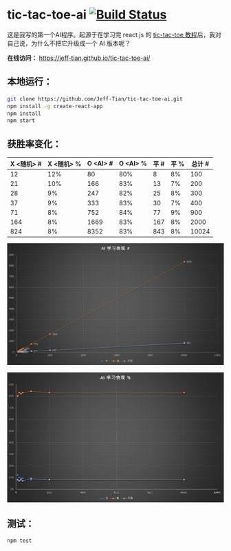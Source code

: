 tic-tac-toe-ai   [![Build Status](https://travis-ci.org/Jeff-Tian/tic-tac-toe-ai.svg?branch=master)](https://travis-ci.org/Jeff-Tian/tic-tac-toe-ai)
=================

这是我写的第一个AI程序。起源于在学习完 react js 的 [tic-tac-toe 教程](https://reactjs.org/tutorial/tutorial.html)后，我对自己说，为什么不把它升级成一个 AI 版本呢？

**在线访问：** https://jeff-tian.github.io/tic-tac-toe-ai/

本地运行：
---
```bash
git clone https://github.com/Jeff-Tian/tic-tac-toe-ai.git
npm install -g create-react-app
npm install
npm start
```

获胜率变化：
----------
|  X \<随机> # |  X \<随机> % |  O \<AI> # |  O \<AI> %  |  平 #  | 平 %  |  总计 #  |
|--------------|--------------|------------|-------------|--------|-------|----------|
|      12      |      12%     |     80     |     80%     |    8   |   8%  |    100   |
|      21      |      10%     |    166     |     83%     |   13   |   7%  |    200   |
|      28      |       9%     |    247     |     82%     |   25   |   8%  |    300   |
|      37      |       9%     |    333     |     83%     |   30   |   7%  |    400   |
|      71      |       8%     |    752     |     84%     |   77   |   9%  |    900   |
|     164      |       8%     |   1669     |     83%     |  167   |   8%  |   2000   |
|     824      |       8%     |   8352     |     83%     |  843   |   8%  |  10024   |


![AI 学习表现 #](public/images/ai%23.png)

![AI 学习表现 %](public/images/ai%25.png)

测试：
---
```bash
npm test
```


